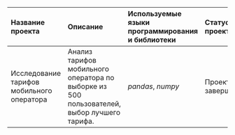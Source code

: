 | Название проекта | Описание | Используемые языки программирования и библиотеки | Статус проекта |
|:-----------------|:---------|:-------------------------------------------------|:---------------|
| Исследование тарифов мобильного оператора | Анализ тарифов мобильного оператора по выборке из 500 пользователей, выбор лучшего тарифа. | *pandas*, *numpy* | Проект завершен. |